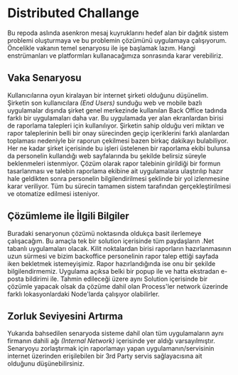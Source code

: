 # Distributed Challange

Bu repoda aslında asenkron mesaj kuyruklarını hedef alan bir dağıtık sistem problemi oluşturmaya ve bu problemin çözümünü uygulamaya çalışıyorum. Öncelikle vakanın temel senaryosu ile işe başlamak lazım. Hangi enstrümanları ve platformları kullanacağımıza sonrasında karar verebiliriz.

## Vaka Senaryosu

Kullanıcılarına oyun kiralayan bir internet şirketi olduğunu düşünelim. Şirketin son kullanıcılara _(End Users)_ sunduğu web ve mobile bazlı uygulamalar dışında şirket genel merkezinde kullanılan Back Office tadında farklı bir uygulamaları daha var. Bu uygulamada yer alan ekranlardan birisi de raporlama talepleri için kullanılıyor. Şirketin sahip olduğu veri miktarı ve rapor taleplerinin belli bir onay sürecinden geçip içeriklerini farklı alanlardan toplaması nedeniyle bir raporun çekilmesi bazen birkaç dakikayı bulabiliyor. Her ne kadar şirket içerisinde bu işleri üstelenen bir raporlama ekibi bulunsa da personelin kullandığı web sayfalarında bu şekilde belirsiz süreyle beklenmeleri istenmiyor. Çözüm olarak rapor talebinin girildiği bir formun tasarlanması ve talebin raporlama ekibine ait uygulamalara ulaştırılıp hazır hale geldikten sonra personelin bilgilendirilmesi şeklinde bir yol izlenmesine karar veriliyor. Tüm bu sürecin tamamen sistem tarafından gerçekleştirilmesi ve otomatize edilmesi isteniyor.

## Çözümleme ile İlgili Bilgiler

Buradaki senaryonun çözümü noktasında oldukça basit ilerlemeye çalışacağım. Bu amaçla tek bir solution içerisinde tüm paydaşların .Net tabanlı uygulamaları olacak. Kilit noktalardan birisi raporların hazırlanmasının uzun sürmesi ve bizim backoffice personelinin rapor talep ettiği sayfada iken bekletmek istemeyişimiz. Rapor hazırlandığında ise onu bir şekilde bilgilendirmemiz. Uygulama açıksa belki bir popup ile ve hatta ekstradan e-posta bildirimi ile. Tahmin edileceği üzere aynı Solution içerisinde bir çözümle yapacak olsak da çözüme dahil olan Process'ler network üzerinde farklı lokasyonlardaki Node'larda çalışıyor olabilirler.

## Zorluk Seviyesini Artırma

Yukarıda bahsedilen senaryoda sisteme dahil olan tüm uygulamaların aynı firmanın dahili ağı _(Internal Network)_ içerisinde yer aldığı varsayılmıştır. Senaryoyu zorlaştırmak için raporlamayı yapan uygulamanın/servisinin internet üzerinden erişilebilen bir 3rd Party servis sağlayacısına ait olduğunu düşünebilirsiniz.

